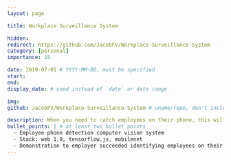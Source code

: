 ```yaml
---
layout: page

title: Workplace Surveillance System

hidden:
redirect: https://github.com/JacobFV/Workplace-Surveillance-System
category: [personal]
importance: 15

date: 2019-07-01 # YYYY-MM-DD, must be specified
start:
end:
display_date: # used instead of `date` or date range

img:
github: JacobFV/Workplace-Surveillance-System # uname/repo, don't include the prefix `https://github.com/`

description: When you need to catch employees on their phone, this will do the trick!
bullet_points: | # at least two bullet points
  - Employee phone detection computer vision system
  - Stack: web 1.0, tensorflow.js, mobilenet
  - Demonstration to employer succeeded identifying employees on their phone, but employer didn't end up purchasing a subscription
---
```

